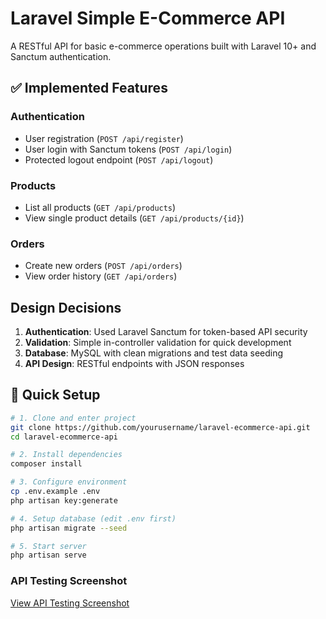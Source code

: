 # Laravel Simple E-Commerce API

A RESTful API for basic e-commerce operations built with Laravel 10+ and Sanctum authentication.

## ✅ Implemented Features

### Authentication

-   User registration (`POST /api/register`)
-   User login with Sanctum tokens (`POST /api/login`)
-   Protected logout endpoint (`POST /api/logout`)

### Products

-   List all products (`GET /api/products`)
-   View single product details (`GET /api/products/{id}`)

### Orders

-   Create new orders (`POST /api/orders`)
-   View order history (`GET /api/orders`)

## Design Decisions

1. **Authentication**: Used Laravel Sanctum for token-based API security
2. **Validation**: Simple in-controller validation for quick development
3. **Database**: MySQL with clean migrations and test data seeding
4. **API Design**: RESTful endpoints with JSON responses

## 🚀 Quick Setup

```bash
# 1. Clone and enter project
git clone https://github.com/yourusername/laravel-ecommerce-api.git
cd laravel-ecommerce-api

# 2. Install dependencies
composer install

# 3. Configure environment
cp .env.example .env
php artisan key:generate

# 4. Setup database (edit .env first)
php artisan migrate --seed

# 5. Start server
php artisan serve
```

### API Testing Screenshot

[View API Testing Screenshot](/resources/docs/E-commerce_API_output.pdf)
